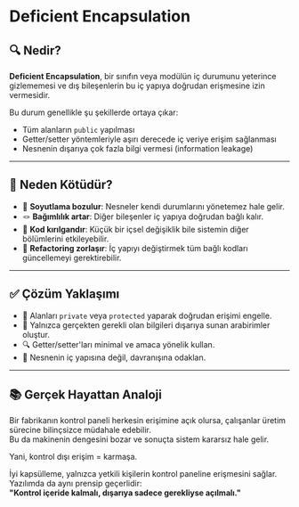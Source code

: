 # Deficient Encapsulation

## 🔍 Nedir?

**Deficient Encapsulation**, bir sınıfın veya modülün iç durumunu yeterince gizlememesi ve dış bileşenlerin bu iç yapıya doğrudan erişmesine izin vermesidir.

Bu durum genellikle şu şekillerde ortaya çıkar:
- Tüm alanların `public` yapılması
- Getter/setter yöntemleriyle aşırı derecede iç veriye erişim sağlanması
- Nesnenin dışarıya çok fazla bilgi vermesi (information leakage)

---

## 🚫 Neden Kötüdür?

- 🧠 **Soyutlama bozulur**: Nesneler kendi durumlarını yönetemez hale gelir.
- 🪢 **Bağımlılık artar**: Diğer bileşenler iç yapıya doğrudan bağlı kalır.
- 🧩 **Kod kırılgandır**: Küçük bir içsel değişiklik bile sistemin diğer bölümlerini etkileyebilir.
- 🔄 **Refactoring zorlaşır**: İç yapıyı değiştirmek tüm bağlı kodları güncellemeyi gerektirebilir.

---

## ✅ Çözüm Yaklaşımı

- 🔐 Alanları `private` veya `protected` yaparak doğrudan erişimi engelle.
- 🧭 Yalnızca gerçekten gerekli olan bilgileri dışarıya sunan arabirimler oluştur.
- 🔍 Getter/setter'ları minimal ve amaca yönelik kullan.
- 🧱 Nesnenin iç yapısına değil, davranışına odaklan.

---

## 📚 Gerçek Hayattan Analoji

Bir fabrikanın kontrol paneli herkesin erişimine açık olursa, çalışanlar üretim sürecine bilinçsizce müdahale edebilir.  
Bu da makinenin dengesini bozar ve sonuçta sistem kararsız hale gelir.

Yani, kontrol dışı erişim = karmaşa.

İyi kapsülleme, yalnızca yetkili kişilerin kontrol paneline erişmesini sağlar. Yazılımda da aynı prensip geçerlidir:  
**"Kontrol içeride kalmalı, dışarıya sadece gerekliyse açılmalı."**

